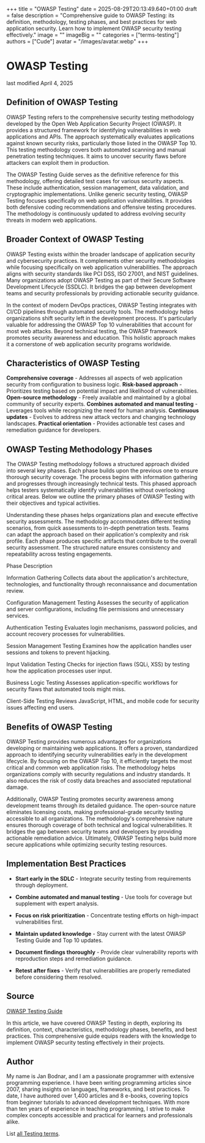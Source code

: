 +++
title = "OWASP Testing"
date = 2025-08-29T20:13:49.640+01:00
draft = false
description = "Comprehensive guide to OWASP Testing: its definition, methodology, testing phases, and best practices for web application security. Learn how to implement OWASP security testing effectively."
image = ""
imageBig = ""
categories = ["terms-testing"]
authors = ["Cude"]
avatar = "/images/avatar.webp"
+++

# OWASP Testing

last modified April 4, 2025

## Definition of OWASP Testing

OWASP Testing refers to the comprehensive security testing methodology developed
by the Open Web Application Security Project (OWASP). It provides a structured
framework for identifying vulnerabilities in web applications and APIs. The
approach systematically evaluates applications against known security risks,
particularly those listed in the OWASP Top 10. This testing methodology covers
both automated scanning and manual penetration testing techniques. It aims to
uncover security flaws before attackers can exploit them in production.

The OWASP Testing Guide serves as the definitive reference for this methodology,
offering detailed test cases for various security aspects. These include
authentication, session management, data validation, and cryptographic
implementations. Unlike generic security testing, OWASP Testing focuses
specifically on web application vulnerabilities. It provides both defensive
coding recommendations and offensive testing procedures. The methodology is
continuously updated to address evolving security threats in modern web
applications.

## Broader Context of OWASP Testing

OWASP Testing exists within the broader landscape of application security and
cybersecurity practices. It complements other security methodologies while
focusing specifically on web application vulnerabilities. The approach aligns
with security standards like PCI DSS, ISO 27001, and NIST guidelines. Many
organizations adopt OWASP Testing as part of their Secure Software Development
Lifecycle (SSDLC). It bridges the gap between development teams and security
professionals by providing actionable security guidance.

In the context of modern DevOps practices, OWASP Testing integrates with CI/CD
pipelines through automated security tools. The methodology helps organizations
shift security left in the development process. It's particularly valuable for
addressing the OWASP Top 10 vulnerabilities that account for most web attacks.
Beyond technical testing, the OWASP framework promotes security awareness and
education. This holistic approach makes it a cornerstone of web application
security programs worldwide.

## Characteristics of OWASP Testing

**Comprehensive coverage** - Addresses all aspects of web
application security from configuration to business logic.
**Risk-based approach** - Prioritizes testing based on potential
impact and likelihood of vulnerabilities.
**Open-source methodology** - Freely available and maintained
by a global community of security experts.
**Combines automated and manual testing** - Leverages tools
while recognizing the need for human analysis.
**Continuous updates** - Evolves to address new attack vectors
and changing technology landscapes.
**Practical orientation** - Provides actionable test cases and
remediation guidance for developers.

## OWASP Testing Methodology Phases

The OWASP Testing methodology follows a structured approach divided into several
key phases. Each phase builds upon the previous one to ensure thorough security
coverage. The process begins with information gathering and progresses through
increasingly technical tests. This phased approach helps testers systematically
identify vulnerabilities without overlooking critical areas. Below we outline the
primary phases of OWASP Testing with their objectives and typical activities.

Understanding these phases helps organizations plan and execute effective
security assessments. The methodology accommodates different testing scenarios,
from quick assessments to in-depth penetration tests. Teams can adapt the
approach based on their application's complexity and risk profile. Each phase
produces specific artifacts that contribute to the overall security assessment.
The structured nature ensures consistency and repeatability across testing
engagements.

Phase
Description

Information Gathering
Collects data about the application's architecture, technologies, and
functionality through reconnaissance and documentation review.

Configuration Management Testing
Assesses the security of application and server configurations, including
file permissions and unnecessary services.

Authentication Testing
Evaluates login mechanisms, password policies, and account recovery
processes for vulnerabilities.

Session Management Testing
Examines how the application handles user sessions and tokens to prevent
hijacking.

Input Validation Testing
Checks for injection flaws (SQLi, XSS) by testing how the application
processes user input.

Business Logic Testing
Assesses application-specific workflows for security flaws that automated
tools might miss.

Client-Side Testing
Reviews JavaScript, HTML, and mobile code for security issues affecting end
users.

## Benefits of OWASP Testing

OWASP Testing provides numerous advantages for organizations developing or
maintaining web applications. It offers a proven, standardized approach to
identifying security vulnerabilities early in the development lifecycle. By
focusing on the OWASP Top 10, it efficiently targets the most critical and
common web application risks. The methodology helps organizations comply with
security regulations and industry standards. It also reduces the risk of costly
data breaches and associated reputational damage.

Additionally, OWASP Testing promotes security awareness among development teams
through its detailed guidance. The open-source nature eliminates licensing costs,
making professional-grade security testing accessible to all organizations. The
methodology's comprehensive nature ensures thorough coverage of both technical
and logical vulnerabilities. It bridges the gap between security teams and
developers by providing actionable remediation advice. Ultimately, OWASP Testing
helps build more secure applications while optimizing security testing resources.

## Implementation Best Practices

- **Start early in the SDLC** - Integrate security testing from requirements through deployment.

- **Combine automated and manual testing** - Use tools for coverage but supplement with expert analysis.

- **Focus on risk prioritization** - Concentrate testing efforts on high-impact vulnerabilities first.

- **Maintain updated knowledge** - Stay current with the latest OWASP Testing Guide and Top 10 updates.

- **Document findings thoroughly** - Provide clear vulnerability reports with reproduction steps and remediation guidance.

- **Retest after fixes** - Verify that vulnerabilities are properly remediated before considering them resolved.

## Source

[OWASP Testing Guide](https://owasp.org/www-project-web-security-testing-guide/)

In this article, we have covered OWASP Testing in depth, exploring its
definition, context, characteristics, methodology phases, benefits, and best
practices. This comprehensive guide equips readers with the knowledge to
implement OWASP security testing effectively in their projects.

## Author

My name is Jan Bodnar, and I am a passionate programmer with extensive
programming experience. I have been writing programming articles since 2007,
sharing insights on languages, frameworks, and best practices. To date, I have
authored over 1,400 articles and 8 e-books, covering topics from beginner
tutorials to advanced development techniques. With more than ten years of
experience in teaching programming, I strive to make complex concepts accessible
and practical for learners and professionals alike.

List [all Testing terms](/all/#terms-test).